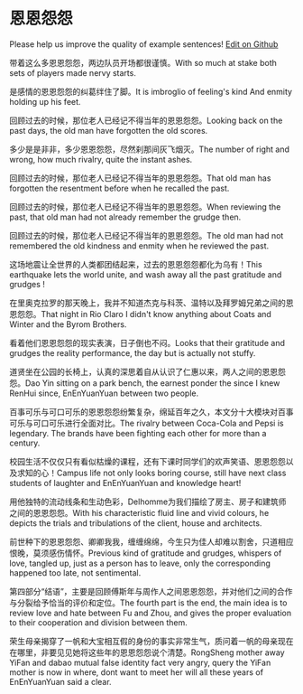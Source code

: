 # 恩恩怨怨

Please help us improve the quality of example sentences! [Edit on Github](https://github.com/jiyushe/jiyu-example-sentence-source/blob/main/chinese/enenyuanyuan.md)

<p><span class="chinese">带着这么多恩恩怨怨，两边队员开场都很谨慎。</span><span class="english">With so much at stake both sets of players made nervy starts.</span></p>

<p><span class="chinese">是感情的恩恩怨怨的纠葛绊住了脚。</span><span class="english">It is imbroglio of feeling's kind And enmity holding up his feet.</span></p>

<p><span class="chinese">回顾过去的时候，那位老人已经记不得当年的恩恩怨怨。</span><span class="english">Looking back on the past days, the old man have forgotten the old scores.</span></p>

<p><span class="chinese">多少是是非非，多少恩恩怨怨，尽然刹那间灰飞烟灭。</span><span class="english">The number of right and wrong, how much rivalry, quite the instant ashes.</span></p>

<p><span class="chinese">回顾过去的时候，那位老人已经记不得当年的恩恩怨怨。</span><span class="english">That old man has forgotten the resentment before when he recalled the past.</span></p>

<p><span class="chinese">回顾过去的时候，那位老人已经记不得当年的恩恩怨怨。</span><span class="english">When reviewing the past, that old man had not already remember the grudge then.</span></p>

<p><span class="chinese">回顾过去的时候，那位老人已经记不得当年的恩恩怨怨。</span><span class="english">The old man had not remembered the old kindness and enmity when he reviewed the past.</span></p>

<p><span class="chinese">这场地震让全世界的人类都团结起来，过去的恩恩怨怨都化为乌有！</span><span class="english">This earthquake lets the world unite, and wash away all the past gratitude and grudges !</span></p>

<p><span class="chinese">在里奥克拉罗的那天晚上，我并不知道杰克与科茨、温特以及拜罗姆兄弟之间的恩恩怨怨。</span><span class="english">That night in Rio Claro I didn't know anything about Coats and Winter and the Byrom Brothers.</span></p>

<p><span class="chinese">看着他们恩恩怨怨的现实表演，日子倒也不闷。</span><span class="english">Looks that their gratitude and grudges the reality performance, the day but is actually not stuffy.</span></p>

<p><span class="chinese">道贤坐在公园的长椅上，认真的深思着自从认识了仁惠以来，两人之间的恩恩怨怨。</span><span class="english">Dao Yin sitting on a park bench, the earnest ponder the since I knew RenHui since, EnEnYuanYuan between two people.</span></p>

<p><span class="chinese">百事可乐与可口可乐的恩恩怨怨纷繁复杂，绵延百年之久，本文分十大模块对百事可乐与可口可乐进行全面对比。</span><span class="english">The rivalry between Coca-Cola and Pepsi is legendary. The brands have been fighting each other for more than a century.</span></p>

<p><span class="chinese">校园生活不仅仅只有看似枯燥的课程，还有下课时同学们的欢声笑语、恩恩怨怨以及求知的心！</span><span class="english">Campus life not only looks boring course, still have next class students of laughter and EnEnYuanYuan and knowledge heart!</span></p>

<p><span class="chinese">用他独特的流动线条和生动色彩，Delhomme为我们描绘了房主、房子和建筑师之间的恩恩怨怨。</span><span class="english">With his characteristic fluid line and vivid colours, he depicts the trials and tribulations of the client, house and architects.</span></p>

<p><span class="chinese">前世种下的恩恩怨怨、卿卿我我，缠缠绵绵，今生只为佳人却难以割舍，只道相应恨晚，莫须感伤情怀。</span><span class="english">Previous kind of gratitude and grudges, whispers of love, tangled up, just as a person has to leave, only the corresponding happened too late, not sentimental.</span></p>

<p><span class="chinese">第四部分“结语”，主要是回顾傅斯年与周作人之间恩恩怨怨，并对他们之间的合作与分裂给予恰当的评价和定位。</span><span class="english">The fourth part is the end, the main idea is to review love and hate between Fu and Zhou, and gives the proper evaluation to their cooperation and division between them.</span></p>

<p><span class="chinese">荣生母亲揭穿了一帆和大宝相互假的身份的事实非常生气，质问着一帆的母亲现在在哪里，非要见见她将这些年的恩恩怨怨说个清楚。</span><span class="english">RongSheng mother away YiFan and dabao mutual false identity fact very angry, query the YiFan mother is now in where, dont want to meet her will all these years of EnEnYuanYuan said a clear.</span></p>

